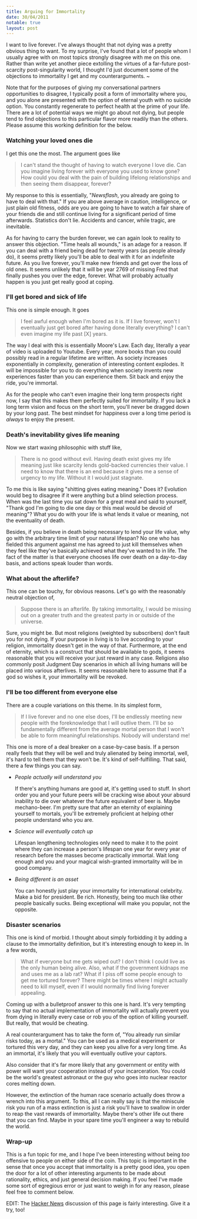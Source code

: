 ```yaml
---
title: Arguing for Immortality
date: 30/04/2011
notable: true
layout: post
---
```


I want to live forever. I've always thought that not dying was a pretty
obvious thing to want. To my surprise, I've found that a lot of people
whom I usually agree with on most topics strongly disagree with me on
this one. Rather than write yet another piece extolling the virtues of
a far-future post-scarcity post-singularity world, I thought I'd just
document some of the objections to immortality I get and my
counterarguments. ~

Note that for the purposes of giving my conversational partners
opportunities to disagree, I typically posit a form of immortality where
you, and you alone are presented with the option of eternal youth with
no suicide option. You constantly regenerate to perfect health at the
prime of your life. There are a lot of potential ways we might go about
not dying, but people tend to find objections to this particular flavor
more readily than the others. Please assume this working definition for
the below.

### Watching your loved ones die

I get this one the most. The argument goes like

> I can't stand the thought of having to watch everyone I love die. Can
you imagine living forever with everyone you used to know gone? How
could you deal with the pain of building lifelong relationships and then
seeing them disappear, forever?

My response to this is essentially, "*Newsflash*, you already are going
to have to deal with that." If you are above average in caution,
intelligence, or just plain old fitness, odds are you are going to have
to watch a fair share of your friends die and still continue living for
a significant period of time afterwards. Statistics don't lie. Accidents
and cancer, while tragic, are inevitable.

As for having to carry the burden forever, we can again look to reality
to answer this objection. "Time heals all wounds," is an adage for a
reason. If you can deal with a friend being dead for twenty years (as
people already do), it seems pretty likely you'll be able to deal with
it for an indefinite future. As you live forever, you'll make new
friends and get over the loss of old ones. It seems unlikely that it
will be year 2769 of missing Fred that finally pushes you over the edge,
forever. What will probably actually happen is you just get really good
at coping.

### I'll get bored and sick of life

This one is simple enough. It goes

> I feel awful enough when I'm bored as it is. If I live forever, won't
I eventually just get bored after having done literally everything? I
can't even imagine my life past [X] years.

The way I deal with this is essentially Moore's Law. Each day, literally
a year of video is uploaded to Youtube. Every year, more books than you
could possibly read in a regular lifetime are written. As society
increases exponentially in complexity, generation of interesting content
explodes. It will be impossible for you to do everything when society
invents new experiences faster than you can experience them. Sit back
and enjoy the ride, you're immortal.

As for the people who can't even imagine their long term prospects right
now, I say that this makes them perfectly suited for immortality. If
you lack a long term vision and focus on the short term, you'll never
be dragged down by your long past. The best mindset for happiness over a
long time period is *always* to enjoy the present.

### Death's inevitability gives life meaning

Now we start waxing philosophic with stuff like,

> There is no good without evil. Having death exist gives my life
meaning just like scarcity lends gold-backed currencies their value. I
need to know that there is an end because it gives me a sense of urgency
to my life. Without it I would just stagnate.

To me this is like saying "shitting gives eating meaning." Does it?
Evolution would beg to disagree if it were anything but a blind
selection process. When was the last time you sat down for a great meal
and said to yourself, "Thank god I'm going to die one day or this meal
would be devoid of meaning"? What you do with your life is what lends it
value or meaning, not the eventuality of death.

Besides, if you believe in death being necessary to lend your life
value, why go with the arbitrary time limit of your natural lifespan?
No one who has fielded this argument against me has agreed to just kill
themselves when they feel like they've basically achieved what they've
wanted to in life. The fact of the matter is that everyone chooses life
over death on a day-to-day basis, and actions speak louder than words.

### What about the afterlife?

This one can be touchy, for obvious reasons. Let's go with the
reasonably neutral objection of,

> Suppose there is an afterlife. By taking immortality, I would be
missing out on a greater truth and the greatest party in or outside of
the universe.

Sure, you might be. But most religions (weighted by subscribers) don't
fault you for not dying. If your purpose in living is to live according
to your religion, immortality doesn't get in the way of that.
Furthermore, at the end of eternity, which is a construct that should be
available to gods, it seems reasonable that you will receive your just
reward in any case. Religions also commonly posit Judgment Day scenarios
in which all living humans will be placed into various afterlives. It
seems reasonable here to assume that if a god so wishes it, your
immortality will be revoked.

### I'll be too different from everyone else

There are a couple variations on this theme. In its simplest form,

> If I live forever and no one else does, I'll be endlessly meeting new
people with the foreknowledge that I will outlive them. I'll be so
fundamentally different from the average mortal person that I won't be
able to form meaningful relationships. Nobody will understand me!

This one is more of a deal breaker on a case-by-case basis. If a person
really feels that they will be well and truly alienated by being
immortal, well, it's hard to tell them that they won't be. It's kind of
self-fulfilling. That said, there a few things you can say.

* *People actually will understand you*

    If there's anything humans are good at, it's getting used to stuff.
In short order you and your future peers will be cracking wise about
your absurd inability to die over whatever the future equivalent of beer
is. Maybe mechano-beer. I'm pretty sure that after an eternity of
explaining yourself to mortals, you'll be extremely proficient at
helping other people understand who you are.

* *Science will eventually catch up*

    Lifespan lengthening technologies only need to make it to the point
where they can increase a person's lifespan one year for every year of
research before the masses become practically immortal. Wait long enough
and you and your magical wish-granted immortality will be in good
company.

* *Being different is an asset*

    You can honestly just play your immortality for international
celebrity. Make a bid for president. Be rich. Honestly, being too much
like other people basically sucks. Being exceptional will make you
popular, not the opposite.

### Disaster scenarios

This one is kind of morbid. I thought about simply forbidding it by
adding a clause to the immortality definition, but it's interesting
enough to keep in. In a few words,

> What if everyone but me gets wiped out? I don't think I could live as
the only human being alive. Also, what if the government kidnaps me and
uses me as a lab rat? What if I piss off some people enough to get me
tortured forever? There might be times where I might actually need to
kill myself, even if I would normally find living forever appealing.

Coming up with a bulletproof answer to this one is hard. It's very
tempting to say that no actual implementation of immortality will
actually prevent you from dying in literally every case or rob you of
the option of killing yourself. But really, that would be cheating.

A real counterargument has to take the form of, "You already run similar
risks today, as a mortal." You can be used as a medical experiment or
tortured this very day, and they can keep you alive for a very long
time. As an immortal, it's likely that you will eventually outlive your
captors.

Also consider that it's far more likely that any government or entity
with power will want your cooperation instead of your incarceration. You
could be the world's greatest astronaut or the guy who goes into
nuclear reactor cores melting down.

However, the extinction of the human race scenario actually does throw a
wrench into this argument. To this, all I can really say is that the
miniscule risk you run of a mass extinction is just a risk you'll have
to swallow in order to reap the vast rewards of immortality. Maybe
there's other life out there that you can find. Maybe in your spare time
you'll engineer a way to rebuild the world.

### Wrap-up

This is a fun topic for me, and I hope I've been interesting without
being *too* offensive to people on either side of the coin. This topic
is important in the sense that once you accept that immortality is a
pretty good idea, you open the door for a lot of other interesting
arguments to be made about rationality, ethics, and just general
decision making. If you feel I've made some sort of egregious error or
just want to weigh in for any reason, please feel free to comment below.

EDIT: The [Hacker News](http://news.ycombinator.com/item?id=2511929)
discussion of this page is fairly interesting. Give it a try, too!